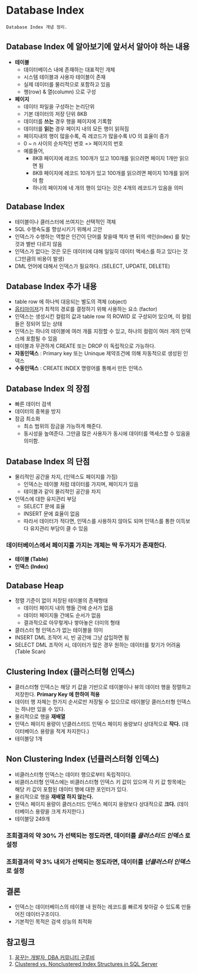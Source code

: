 # Database Index
```
Database Index 개념 정리.
```

## Database Index 에 알아보기에 앞서서 알아야 하는 내용
* __테이블__
  * 데이터베이스 내에 존재하는 대표적인 개체
  * 시스템 테이블과 사용자 테이블이 존재
  * 실제 데이터를 물리적으로 포함하고 있음
  * 행(row) & 열(column) 으로 구성
* __페이지__
  * 데이터 파일을 구성하는 논리단위
  * 기본 데이터의 저장 단위 8KB
  * 데이터를 __쓰는__ 경우 행을 페이지에 기록함
  * 데이터를 __읽는__ 경우 페이지 내의 모든 행이 읽혀짐
  * 페이지내의 행이 많을수록, 즉 레코드가 많을수록 I/O 의 효율이 증가
  * 0 ~ n 사이의 순차적인 번호 => 페이지의 번호
  * 예를들어,
    * 8KB 페이지에 레코드 100개가 있고 100개를 읽으려면 페이지 1개만 읽으면 됨
    * 8KB 페이지에 레코드 10개가 있고 100개를 읽으려면 페이지 10개를 읽어야 함
    * 하나의 페이지에 네 개의 행이 있다는 것은 4개의 레코드가 있음을 의미

## Database Index
* 테이블이나 클러스터에 쓰여지는 선택적인 객체
* SQL 수행속도를 향상시키기 위해서 고안
* 인덱스가 수행하는 역할은 인간이 단어를 찾을때 책자 맨 뒤의 색인(Index) 를 찾는것과 별반 다르지 않음
* 인덱스가 없다는 것은 모든 데이터에 대해 일일히 데이터 액세스를 하고 있다는 것 (그만큼의 비용이 발생)
* DML 언어에 대해서 인덱스가 필요하다. (SELECT, UPDATE, DELETE)

## Database Index 추가 내용
* table row 에 하나씩 대응되는 별도의 객체 (object)
* [옵티마이저](http://www.gurubee.net/lecture/2400)가 최적의 경로를 결정하기 위해 사용하는 요소 (factor)
* 인덱스는 생성시킨 컬럼의 값과 table row 의 ROWID 로 구성되어 있으며, 이 컬럼들은 정되어 있는 상태
* 인덱스는 하나의 테이블에 여러 개를 지정할 수 있고, 하나의 컬럼이 여러 개의 인덱스에 포함될 수 있음
* 테이블과 무관하게 CREATE 또는 DROP 이 독립적으로 가능하다.
* __자동인덱스__ : Primary key 또는 Uninque 제약조건에 의해 자동적으로 생성된 인덱스
* __수동인덱스__ : CREATE INDEX 명령어를 통해서 만든 인덱스

## Database Index 의 장점
* 빠른 데이터 검색
* 데이터의 중복을 방지
* 잠금 최소화
  * 최소 범위의 잠금을 가능하게 해준다.
  * 동시성을 높여준다. 그만큼 많은 사용자가 동시에 데이터를 액세스할 수 있음을 의미함.

## Database Index 의 단점
* 물리적인 공간을 차지, (인덱스도 페이지를 가짐)
  * 인덱스는 테이블 처럼 데이터를 가지며, 페이지가 있음
  * 테이블과 같이 물리적인 공간을 차지
* 인덱스에 대한 유지관리 부담
  * SELECT 문에 효율
  * INSERT 문에 효율이 없음
  * 따라서 데이터가 적다면, 인덱스를 사용하지 않아도 되며 인덱스를 통한 이득보다 유지관리 부담이 클 수 있음

### 데이터베이스에서 페이지를 가지는 개체는 딱 두가지가 존재한다.
* __테이블 (Table)__
* __인덱스 (Index)__

## Database Heap
* 정렬 기준이 없이 저장된 테이블의 존재형태
  * 데이터 페이지 내의 행들 간에 순서가 없음
  * 데이터 페이지들 간에도 순서가 없음
  * 결과적으로 아무렇게나 쌓아놓은 더미의 형태
* 클러스터 형 인덱스가 없는 테이블을 의미
* INSERT DML 조작어 시, 빈 공간에 그냥 삽입하면 됨
* SELECT DML 조작어 시, 데이터가 많은 경우 원하는 데이터를 찾기가 어려움 (Table Scan)

## Clustering Index (클러스터형 인덱스)
* 클러스터형 인덱스는 해당 키 값을 기반으로 테이블이나 뷰의 데이터 행을 정렬하고 저장한다. __Primary Key 에 한하여 적용__ 
* 데이터 행 자체는 한가지 순서로만 저장될 수 있으므로 테이블당 클러스터형 인덱스는 하나만 있을 수 있다.
* 물리적으로 행을 __재배열__
* 인덱스 페이지 용량이 넌클러스터드 인덱스 페이지 용량보다 상대적으로 __작다.__ (데이터베이스 용량을 적게 차지한다.)
* 테이블당 1개

## Non Clustering Index (넌클러스터형 인덱스)
* 비클러스터형 인덱스는 데이터 행으로부터 독립적이다. 
* 비클러스터형 인덱스에는 비클러스터형 인덱스 키 값이 있으며 각 키 값 항목에는 해당 키 값이 포함된 데이터 행에 대한 포인터가 있다. 
* 물리적으로 행을 __재배열 하지 않는다.__ 
* 인덱스 페이지 용량이 클러스터드 인덱스 페이지 용량보다 상대적으로 __크다.__ (데이터베이스 용량을 크게 차지한다.)
* 테이블당 249개

### 조회결과의 약 30% 가 선택되는 정도라면, 데이터를 _클러스터드 인덱스_ 로 설정

### 조회결과의 약 3% 내외가 선택되는 정도라면, 데이터를 _넌클러스터 인덱스_ 로 설정

## 결론
* 인덱스는 데이터베이스의 테이블 내 원하는 레코드를 빠르게 찾아갈 수 있도록 만들어진 데이터구조이다. 
* 기본적인 목적은 검색 성능의 최적화

## 참고링크
1. [꿈꾸는 개발자, DBA 커뮤니티 구루비](http://www.gurubee.net/)
2. [Clustered vs. Nonclustered Index Structures in SQL Server](https://www.youtube.com/watch?v=ITcOiLSfVJQ&t=363s)
